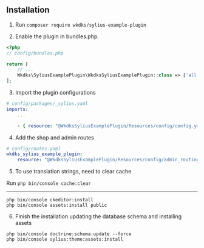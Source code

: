 ## Installation

1. Run `composer require wkdks/sylius-example-plugin`

2. Enable the plugin in bundles.php.

```php
<?php
// config/bundles.php

return [
    // ...
    Wkdks\SyliusExamplePlugin\WkdksSyliusExamplePlugin::class => ['all' => true],
];
```

3. Import the plugin configurations

```yml
# config/packages/_sylius.yaml
imports:
    ...

    - { resource: "@WkdksSyliusExamplePlugin/Resources/config/config.yml" }
```

4. Add the shop and admin routes

```yml
# config/routes.yaml
wkdks_sylius_example_plugin:
    resource: "@WkdksSyliusExamplePlugin/Resources/config/admin_routing.yml"
```
5. To use translation strings, need to clear cache

Run `php bin/console cache:clear`

--------------------------

```
php bin/console ckeditor:install
php bin/console assets:install public
```

6. Finish the installation updating the database schema and installing assets

```
php bin/console doctrine:schema:update --force
php bin/console sylius:theme:assets:install
```